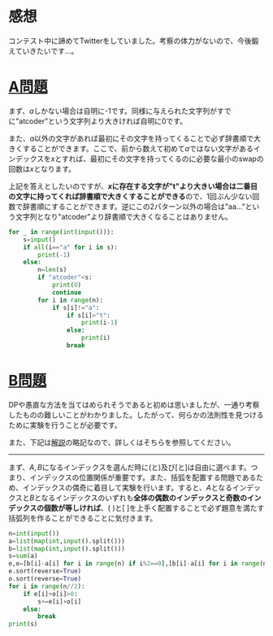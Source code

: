 # 感想

コンテスト中に諦めてTwitterをしていました。考察の体力がないので、今後鍛えていきたいです…。

# [A問題](https://atcoder.jp/contests/agc048/tasks/agc048_a)

まず、$a$しかない場合は自明に-1です。同様に与えられた文字列がすでに"atcoder"という文字列より大きければ自明に0です。

また、$a$以外の文字があれば最初にその文字を持ってくることで必ず辞書順で大きくすることができます。ここで、前から数えて初めて$a$ではない文字があるインデックスを$x$とすれば、最初にその文字を持ってくるのに必要な最小のswapの回数は$x$となります。

上記を答えとしたいのですが、**$x$に存在する文字が"t"より大きい場合は二番目の文字に持ってくれば辞書順で大きくすることができる**ので、1回ぶん少ない回数で辞書順にすることができます。逆にこの2パターン以外の場合は"aa…"という文字列となり"atcoder"より辞書順で大きくなることはありません。

```python:A.py
for _ in range(int(input())):
    s=input()
    if all(i=="a" for i in s):
        print(-1)
    else:
        n=len(s)
        if "atcoder"<s:
            print(0)
            continue
        for i in range(n):
            if s[i]!="a":
                if s[i]>"t":
                    print(i-1)
                else:
                    print(i)
                break
```

# [B問題](https://atcoder.jp/contests/agc048/tasks/agc048_b)

DPや愚直な方法を当てはめられそうであると初めは思いましたが、一通り考察したものの難しいことがわかりました。したがって、何らかの法則性を見つけるために実験を行うことが必要です。

また、下記は[解説]((https://atcoder.jp/contests/agc048/editorial/198))の略記なので、詳しくはそちらを参照してください。

---

まず、$A,B$になるインデックスを選んだ時に(と)及び[と]は自由に選べます。つまり、インデックスの位置関係が重要です。また、括弧を配置する問題であるため、インデックスの偶奇に着目して実験を行います。すると、$A$となるインデックスと$B$となるインデックスのいずれも**全体の偶数のインデックスと奇数のインデックスの個数が等しければ**、( )と[ ]を上手く配置することで必ず題意を満たす括弧列を作ることができることに気付きます。

```python:B.py
n=int(input())
a=list(map(int,input().split()))
b=list(map(int,input().split()))
s=sum(a)
e,o=[b[i]-a[i] for i in range(n) if i%2==0],[b[i]-a[i] for i in range(n) if i%2==1]
e.sort(reverse=True)
o.sort(reverse=True)
for i in range(n//2):
    if e[i]+o[i]>0:
        s+=e[i]+o[i]
    else:
        break
print(s)
```
